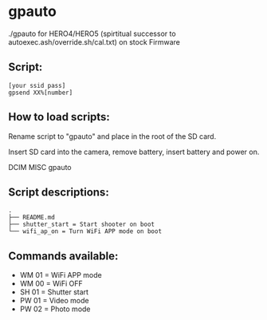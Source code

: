 # gpauto

./gpauto for HERO4/HERO5 (spirtitual successor to autoexec.ash/override.sh/cal.txt) on stock Firmware

## Script:

```
[your ssid pass]
gpsend XX%[number]
```

## How to load scripts:

Rename script to "gpauto" and place in the root of the SD card.

Insert SD card into the camera, remove battery, insert battery and 
power on.

DCIM MISC gpauto

## Script descriptions:

```
.
├── README.md
├── shutter_start = Start shooter on boot
└── wifi_ap_on = Turn WiFi APP mode on boot

```

## Commands available:

- WM 01 = WiFi APP mode
- WM 00 = WiFi OFF
- SH 01 = Shutter start
- PW 01 = Video mode
- PW 02 = Photo mode
